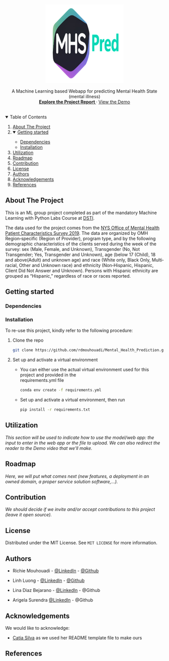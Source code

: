 <!-- PROJECT LOGO -->
<br />
<p align="center">
  <a href="https://github.com/rdmouhouadi/Mental_Health_State_Prediction">
    <img src="images/MHSPred_logo.png" alt="Logo" width="250" height="250">
  </a>

<!--h1 align="center">MHS-Pred</h1-->

<p align="center">
    A Machine Learning based Webapp for predicting Mental Health State (mental illness)
    <br />
    <a href="https://github.com/rdmouhouadi/Mental_Health_Prediction"><strong>Explore the Project Report </strong></a> 
    ·
  <!-- will change the href=... to a link to the demo video-->
    <a href="https://github.com/rdmouhouadi/Mental_Health_State_Prediction/MHSPred_webapp/assets/demo_video.mp4">View the Demo</a>
    <br />
    <br />
    </p>
</p>


<!-- TABLE OF CONTENTS -->
<details open="open">
  <summary>Table of Contents</summary>
  <ol>
    <li>
      <a href="#about-the-project">About The Project</a>
      <ul>
      </ul>
    </li>
    <li>
      <details open="open">
        <summary>
      <a href="#getting-started">Getting started</a>
        </summary>
      <ul>
        <li><a href="#dependencies">Dependencies</a></li>
        <li><a href="#installation">Installation</a></li>
      </ul>
    </li>
    <li><a href="#utilization">Utilization</a></li>
    <li><a href="#roadmap">Roadmap</a></li>
    <li><a href="#contribution">Contribution</a></li>
    <li><a href="#license">License</a></li>
    <li><a href="#authors">Authors</a></li>
    <li><a href="#acknowledgements">Acknowledgements</a></li>
    <li><a href="#references">References</a></li>
  </ol>
</details>

## **About The Project**

This is an ML group project completed as part of the mandatory Machine Learning with Python Labs Course at [DSTI](https://dsti.school/).

The data used for the project comes from the [NYS Office of Mental Health Patient Characteristics Survey 2019](https://catalog.data.gov/dataset/patient-characteristics-survey-pcs-2019). The data are organized by OMH Region‐specific (Region of Provider), program type, and by the following demographic characteristics of the clients served during the week of the survey: sex (Male, Female, and Unknown), Transgender (No, Not Transgender; Yes, Transgender and Unknown), age (below 17 (Child), 18 and above(Adult) and unknown age) and race (White only, Black Only, Multi‐racial, Other and Unknown race) and ethnicity (Non‐Hispanic, Hispanic, Client Did Not Answer and Unknown). Persons with Hispanic ethnicity are grouped as “Hispanic,” regardless of race or races reported.

## **Getting started**

### **Dependencies**
### **Installation**
To re-use this project, kindly refer to the following procedure:
1. Clone the repo
   ```sh
   git clone https://github.com/rdmouhouadi/Mental_Health_Prediction.git
   ```
2. Set up and activate a virtual environment
   
   * You can either use the actual virtual environment used for this project and provided in the       
      requirements.yml file
      ```sh
      conda env create -f requirements.yml
      ```

   * Set up and activate a virtual environment, then run
      ```sh
      pip install -r requirements.txt
      ```
## **Utilization**
*This section will be used to indicate how to use the model/web app: the input to enter in the web app or the file to upload. We can also redirect the reader to the Demo video that we'll make.*
## **Roadmap**
*Here, we will put what comes next (new features, a deployment in an owned domain, a proper service solution software,...).*
## **Contribution**
*We should decide if we invite and/or accept contributions to this project (leave it open source).*
## **License**
Distributed under the MIT License. See `MIT LICENSE` for more information.
## **Authors**
* Richie Mouhouadi - [@LinkedIn](https://www.linkedin.com/in/richie-mouhouadi) - [@Github](https://github.com/rdmouhouadi/)

* Linh Luong - [@LinkedIn](https://www.linkedin.com/in/linh-luong-69b651250) - [@Github](https://github.com/LinhLuong-2705)

* Lina Diaz Bejarano - [@LinkedIn](https://www.linkedin.com/in/lina-marcela-diaz-bejarano-0b71705a) - @Github

* Arigela Surendra [@LinkedIn](https://www.linkedin.com/in/arigela-surendra-564abb367) - @Github
## **Acknowledgements**
We would like to acknowledge:

* [Catia Silva](https://faculty.eng.ufl.edu/catia-silva/) as we used her README template file to make ours
## **References**

